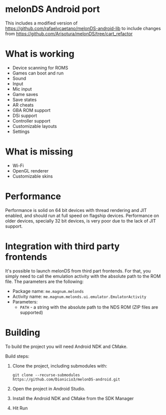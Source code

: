 # melonDS Android port
This includes a modified version of https://github.com/rafaelvcaetano/melonDS-android-lib to include changes from https://github.com/Arisotura/melonDS/tree/cart_refactor

# What is working
*  Device scanning for ROMS
*  Games can boot and run
*  Sound
*  Input
*  Mic input
*  Game saves
*  Save states
*  AR cheats
*  GBA ROM support
*  DSi support
*  Controller support
*  Customizable layouts
*  Settings

# What is missing
*  Wi-Fi
*  OpenGL renderer
*  Customizable skins

# Performance
Performance is solid on 64 bit devices with thread rendering and JIT enabled, and should run at full speed on flagship devices. Performance on older devices, specially
32 bit devices, is very poor due to the lack of JIT support.

# Integration with third party frontends
It's possible to launch melonDS from third part frontends. For that, you simply need to call the emulation activity with the absolute path to the ROM file. The parameters are the following:
*  Package name: `me.magnum.melonds`
*  Activity name: `me.magnum.melonds.ui.emulator.EmulatorActivity`
*  Parameters:
    * `PATH` - a string with the absolute path to the NDS ROM (ZIP files are supported)

# Building
To build the project you will need Android NDK and CMake.

Build steps:
1.  Clone the project, including submodules with:
    
    `git clone --recurse-submodules https://github.com/Dionicio3/melonDS-android.git`
2.  Open the project in Android Studio.
3.  Install the Android NDK and CMake from the SDK Manager
4.  Hit Run
